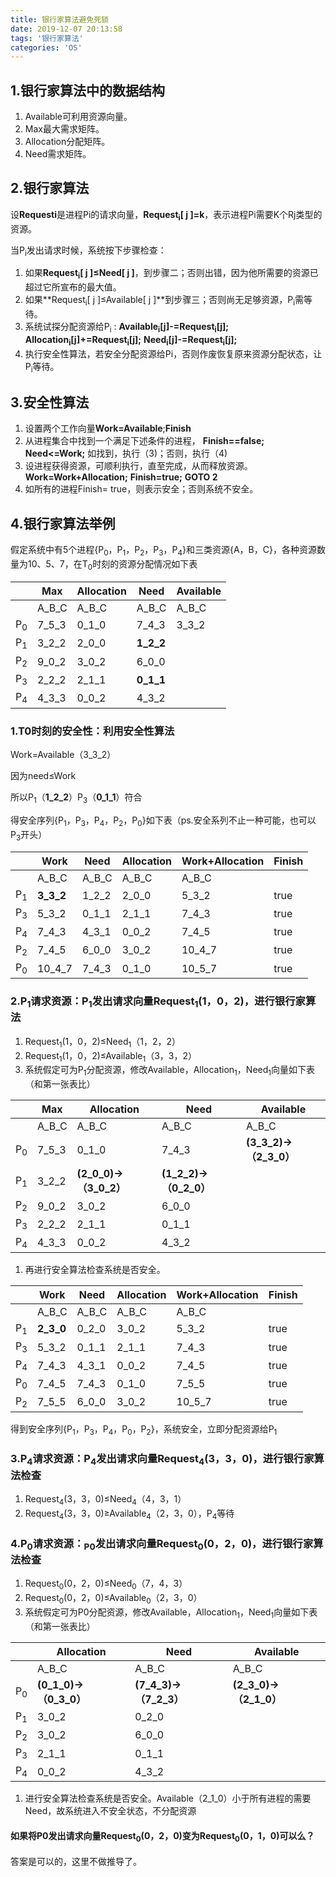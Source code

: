 ```yaml
---
title: 银行家算法避免死锁
date: 2019-12-07 20:13:58
tags: '银行家算法'
categories: 'OS'
---
```


## 1.银行家算法中的数据结构

1. Available可利用资源向量。
2. Max最大需求矩阵。
3. Allocation分配矩阵。
4. Need需求矩阵。

## 2.银行家算法

设**Requesti**是进程Pi的请求向量，**Request<sub>i</sub>[ j ]=k**，表示进程Pi需要K个Rj类型的资源。

当P<sub>i</sub>发出请求时候，系统按下步骤检查：

1. 如果**Request<sub>i</sub>[ j ]≤Need[ j ]**，到步骤二；否则出错，因为他所需要的资源已超过它所宣布的最大值。
2. 如果**Request<sub>i</sub>[ j ]≤Available[ j ]**到步骤三；否则尚无足够资源，P<sub>i</sub>需等待。
3. 系统试探分配资源给P<sub>i</sub> :
   **Available<sub>i</sub>[j]-=Request<sub>i</sub>[j];**
   **Allocation<sub>i</sub>[j]+=Request<sub>i</sub>[j];**
   **Need<sub>i</sub>[j]-=Request<sub>i</sub>[j];**
4. 执行安全性算法，若安全分配资源给Pi，否则作废恢复原来资源分配状态，让P<sub>i</sub>等待。

## 3.安全性算法

1. 设置两个工作向量**Work=Available**;**Finish**
2. 从进程集合中找到一个满足下述条件的进程，
   **Finish==false;**
   **Need<=Work;**
   如找到，执行（3)；否则，执行（4)
3. 设进程获得资源，可顺利执行，直至完成，从而释放资源。
   **Work=Work+Allocation;**
   **Finish=true;**
   **GOTO 2**
4. 如所有的进程Finish= true，则表示安全；否则系统不安全。

## 4.银行家算法举例

假定系统中有5个进程{P<sub>0</sub>，P<sub>1</sub>，P<sub>2</sub>，P<sub>3</sub>，P<sub>4</sub>}和三类资源{A，B，C}，各种资源数量为10、5、7，在T<sub>0</sub>时刻的资源分配情况如下表

|               | Max   | Allocation | Need      | Available |
| ------------- | ----- | ---------- | --------- | --------- |
|               | A_B_C | A_B_C      | A_B_C     | A_B_C     |
| P<sub>0</sub> | 7_5_3 | 0_1_0      | 7_4_3     | 3_3_2     |
| P<sub>1</sub> | 3_2_2 | 2_0_0      | **1_2_2** |           |
| P<sub>2</sub> | 9_0_2 | 3_0_2      | 6_0_0     |           |
| P<sub>3</sub> | 2_2_2 | 2_1_1      | **0_1_1** |           |
| P<sub>4</sub> | 4_3_3 | 0_0_2      | 4_3_2     |           |

### 1.T0时刻的安全性：利用安全性算法

Work=Available（3_3_2）

因为need≤Work

所以P<sub>1</sub>（**1_2_2**）P<sub>3</sub>（**0_1_1**）符合

得安全序列{P<sub>1</sub>，P<sub>3</sub>，P<sub>4</sub>，P<sub>2</sub>，P<sub>0</sub>}如下表（ps.安全系列不止一种可能，也可以P<sub>3</sub>开头）

|               | Work      | Need  | Allocation | Work+Allocation | Finish |
| ------------- | --------- | ----- | ---------- | --------------- | ------ |
|               | A_B_C     | A_B_C | A_B_C      | A_B_C           |        |
| P<sub>1</sub> | **3_3_2** | 1_2_2 | 2_0_0      | 5_3_2           | true   |
| P<sub>3</sub> | 5_3_2     | 0_1_1 | 2_1_1      | 7_4_3           | true   |
| P<sub>4</sub> | 7_4_3     | 4_3_1 | 0_0_2      | 7_4_5           | true   |
| P<sub>2</sub> | 7_4_5     | 6_0_0 | 3_0_2      | 10_4_7          | true   |
| P<sub>0</sub> | 10_4_7    | 7_4_3 | 0_1_0      | 10_5_7          | true   |

### 2.P<sub>1</sub>请求资源：P<sub>1</sub>发出请求向量Request<sub>1</sub>(1，0，2)，进行银行家算法

1. Request<sub>1</sub>(1，0，2)≤Need<sub>1</sub>（1，2，2）
2. Request<sub>1</sub>(1，0，2)≤Available<sub>1</sub>（3，3，2）
3. 系统假定可为P<sub>1</sub>分配资源，修改Available，Allocation<sub>1</sub>，Need<sub>1</sub>向量如下表（和第一张表比）

|               | Max   | Allocation            | Need                  | Available             |
| ------------- | ----- | --------------------- | --------------------- | --------------------- |
|               | A_B_C | A_B_C                 | A_B_C                 | A_B_C                 |
| P<sub>0</sub> | 7_5_3 | 0_1_0                 | 7_4_3                 | **(3_3_2)→（2_3_0）** |
| P<sub>1</sub> | 3_2_2 | **(2_0_0)→（3_0_2）** | **(1_2_2)→（0_2_0）** |                       |
| P<sub>2</sub> | 9_0_2 | 3_0_2                 | 6_0_0                 |                       |
| P<sub>3</sub> | 2_2_2 | 2_1_1                 | 0_1_1                 |                       |
| P<sub>4</sub> | 4_3_3 | 0_0_2                 | 4_3_2                 |                       |

1. 再进行安全算法检查系统是否安全。

|               | Work      | Need  | Allocation | Work+Allocation | Finish |
| ------------- | --------- | ----- | ---------- | --------------- | ------ |
|               | A_B_C     | A_B_C | A_B_C      | A_B_C           |        |
| P<sub>1</sub> | **2_3_0** | 0_2_0 | 3_0_2      | 5_3_2           | true   |
| P<sub>3</sub> | 5_3_2     | 0_1_1 | 2_1_1      | 7_4_3           | true   |
| P<sub>4</sub> | 7_4_3     | 4_3_1 | 0_0_2      | 7_4_5           | true   |
| P<sub>0</sub> | 7_4_5     | 7_4_3 | 0_1_0      | 7_5_5           | true   |
| P<sub>2</sub> | 7_5_5     | 6_0_0 | 3_0_2      | 10_5_7          | true   |

得到安全序列{P<sub>1</sub>，P<sub>3</sub>，P<sub>4</sub>，P<sub>0</sub>，P<sub>2</sub>}，系统安全，立即分配资源给P<sub>1</sub>

### 3.P<sub>4</sub>请求资源：P<sub>4</sub>发出请求向量Request<sub>4</sub>(3，3，0)，进行银行家算法检查

1. Request<sub>4</sub>(3，3，0)≤Need<sub>4</sub>（4，3，1）
2. Request<sub>4</sub>(3，3，0)≥Available<sub>4</sub>（2，3，0），P<sub>4</sub>等待

### 4.P<sub>0</sub>请求资源：<sub>P0</sub>发出请求向量Request<sub>0</sub>(0，2，0)，进行银行家算法检查

1. Request<sub>0</sub>(0，2，0)≤Need<sub>0</sub>（7，4，3）
2. Request<sub>0</sub>(0，2，0)≤Available<sub>0</sub>（2，3，0）
3. 系统假定可为P0分配资源，修改Available，Allocation<sub>1</sub>，Need<sub>1</sub>向量如下表（和第一张表比）

|               | Allocation            | Need                  | Available             |
| ------------- | --------------------- | --------------------- | --------------------- |
|               | A_B_C                 | A_B_C                 | A_B_C                 |
| P<sub>0</sub> | **(0_1_0)→（0_3_0）** | **(7_4_3)→（7_2_3）** | **(2_3_0)→（2_1_0）** |
| P<sub>1</sub> | 3_0_2                 | 0_2_0                 |                       |
| P<sub>2</sub> | 3_0_2                 | 6_0_0                 |                       |
| P<sub>3</sub> | 2_1_1                 | 0_1_1                 |                       |
| P<sub>4</sub> | 0_0_2                 | 4_3_2                 |                       |

1. 进行安全算法检查系统是否安全。Available（2_1_0）小于所有进程的需要Need，故系统进入不安全状态，不分配资源

#### **如果将P0发出请求向量Request<sub>0</sub>(0，2，0)变为Request<sub>0</sub>(0，1，0)可以么？**

答案是可以的，这里不做推导了。